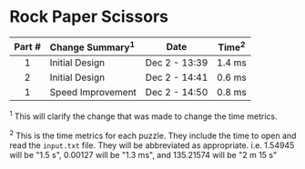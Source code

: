 # Rock Paper Scissors

| Part # | Change Summary<sup>1</sup>        | Date          | Time<sup>2</sup> |
| :----: | :-------------------------------- | :-----------: | :--------------: |
| 1      | Initial Design                    | Dec 2 - 13:39 | 1.4 ms           |
| 2      | Initial Design                    | Dec 2 - 14:41 | 0.6 ms           |
| 1      | Speed Improvement                 | Dec 2 - 14:50 | 0.8 ms           |

<sup>1</sup> This will clarify the change that was made to change the time metrics.

<sup>2</sup> This is the time metrics for each puzzle. They include the time to open and read the `input.txt` file. They will be abbreviated as appropriate. i.e. 1.54945 will be "1.5 s", 0.00127 will be "1.3 ms", and 135.21574 will be "2 m 15 s"